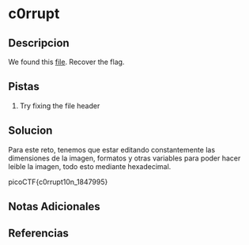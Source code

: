 # c0rrupt

## Descripcion
We found this [file](https://jupiter.challenges.picoctf.org/static/ab30fcb7d47364b4190a7d3d40edb551/mystery). Recover the flag.

## Pistas
1. Try fixing the file header

## Solucion 
Para este reto, tenemos que estar editando constantemente las dimensiones de la imagen, formatos y otras variables para poder hacer leible la imagen, todo esto mediante hexadecimal.

picoCTF{c0rrupt10n_1847995}

## Notas Adicionales

## Referencias